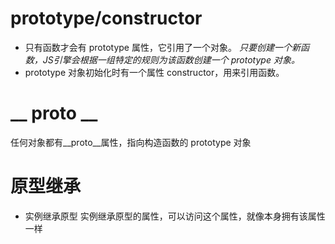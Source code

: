 # prototype/constructor

- 只有函数才会有 prototype 属性，它引用了一个对象。
   *只要创建一个新函数，JS引擎会根据一组特定的规则为该函数创建一个 prototype 对象。*
-  	prototype 对象初始化时有一个属性 constructor，用来引用函数。

 # __ proto __

任何对象都有__proto__属性，指向构造函数的 prototype 对象

# 原型继承

- 实例继承原型
   实例继承原型的属性，可以访问这个属性，就像本身拥有该属性一样

